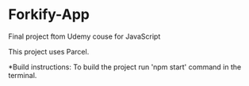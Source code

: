 # Forkify-App
Final project ftom Udemy couse for JavaScript

This project uses Parcel. 

*Build instructions: 
To build the project run 'npm start' command in the terminal.
